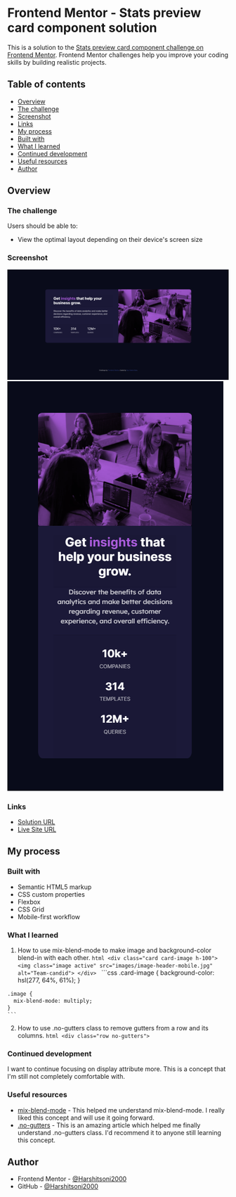 # Frontend Mentor - Stats preview card component solution

  This is a solution to the [Stats preview card component challenge on Frontend Mentor](https://www.frontendmentor.io/challenges/stats-preview-card-component-8JqbgoU62). Frontend Mentor challenges help you improve your coding skills by building realistic projects.

## Table of contents

  - [Overview](#overview)
  - [The challenge](#the-challenge)
  - [Screenshot](#screenshot)
  - [Links](#links)
  - [My process](#my-process)
  - [Built with](#built-with)
  - [What I learned](#what-i-learned)
  - [Continued development](#continued-development)
  - [Useful resources](#useful-resources)
  - [Author](#author)

## Overview

### The challenge

Users should be able to:

- View the optimal layout depending on their device's screen size

### Screenshot

  ![On Desktop](https://github.com/Harshitsoni2000/Stats-preview-card-component/blob/main/ss/ss-Desktop.PNG)
  ![On Mobile](https://github.com/Harshitsoni2000/Stats-preview-card-component/blob/main/ss/ss-mobile.PNG)

### Links

  - [Solution URL](https://github.com/Harshitsoni2000/Stats-preview-card-component)
  - [Live Site URL](https://harshitsoni2000.github.io/Stats-preview-card-component/)

## My process

### Built with

  - Semantic HTML5 markup
  - CSS custom properties
  - Flexbox
  - CSS Grid
  - Mobile-first workflow

### What I learned

  1. How to use mix-blend-mode to make image and background-color blend-in with each other.
    ```html
    <div class="card card-image h-100">
      <img class="image active" src="images/image-header-mobile.jpg" alt="Team-candid">
    </div>
    ```
    ```css
    .card-image {
      background-color: hsl(277, 64%, 61%);
    }

    .image {
      mix-blend-mode: multiply;
    }
    ```

  2. How to use .no-gutters class to remove gutters from a row and its columns.
    ```html
    <div class="row no-gutters">
    ```

### Continued development

  I want to continue focusing on display attribute more. This is a concept that I'm still not completely comfortable with.

### Useful resources

  - [mix-blend-mode](https://www.w3schools.com/cssref/pr_mix-blend-mode.asp) - This helped me understand mix-blend-mode. I really liked this concept and will use it going forward.
  - [.no-gutters](https://getbootstrap.com/docs/4.6/components/card/#horizontal) - This is an amazing article which helped me finally understand .no-gutters class. I'd recommend it to anyone still learning this concept.

## Author

  - Frontend Mentor - [@Harshitsoni2000](https://www.frontendmentor.io/profile/@Harshitsoni2000)
  - GitHub - [@Harshitsoni2000](https://github.com/Harshitsoni2000)

